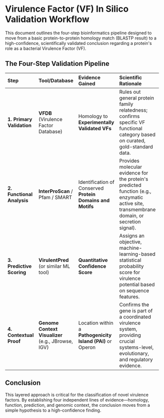 # Virulence Factor (VF) In Silico Validation Workflow

This document outlines the four-step bioinformatics pipeline designed to move from a basic protein-to-protein homology match (BLASTP result) to a high-confidence, scientifically validated conclusion regarding a protein's role as a bacterial Virulence Factor (VF).



## The Four-Step Validation Pipeline

| Step | Tool/Database | Evidence Gained | Scientific Rationale |
| :--- | :--- | :--- | :--- |
| **1. Primary Validation** | **VFDB** (Virulence Factor Database) | Homology to **Experimentally Validated VFs** | Rules out general protein family relatedness; confirms specific VF functional category based on curated, gold-standard data. |
| **2. Functional Analysis** | **InterProScan** / Pfam / SMART | Identification of Conserved **Protein Domains and Motifs** | Provides molecular evidence for the protein's predicted function (e.g., enzymatic active site, transmembrane domain, or secretion signal). |
| **3. Predictive Scoring** | **VirulentPred** (or similar ML tool) | **Quantitative Confidence Score** | Assigns an objective, machine-learning-based statistical probability score for virulence potential based on sequence features. |
| **4. Contextual Proof** | **Genome Context Visualizer** (e.g., JBrowse, IGV) | Location within a **Pathogenicity Island (PAI)** or Operon | Confirms the gene is part of a coordinated virulence system, providing crucial systems-level, evolutionary, and regulatory evidence. |


## Conclusion
This layered approach is critical for the classification of novel virulence factors. By establishing four independent lines of evidence—homology, function, prediction, and genomic context, the conclusion moves from a simple hypothesis to a high-confidence finding.